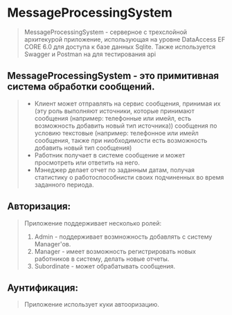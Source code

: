 # MessageProcessingSystem

> MessageProcessingSystem - серверное с трехслойной архитекурой приложение, использующая на уровне DataAccess EF CORE 6.0 для доступа к базе данных Sqlite.
> Также используется Swagger и Postman на для тестирования api

MessageProcessingSystem - это примитивная система обработки сообщений.
-----------------------
> - Клиент может отправлять на сервис сообщения, принимая их (эту роль выполняют источники, которые принимают сообщения 
> (например: телефонные или имейл, есть возможность добавить новый тип источника))
> сообщения по условию текстовые
> (например: телефонное или имейл сообщения, также при ниобходимости есть возможность добавить новый тип сообщения)
> - Работник получает в системе сообщение и может просмотреть или ответить на него.
> - Мэнеджер делает отчет по заданным датам, получая статистику о работоспособнисти своих подчиненных во время заданного периода.

Авторизация:
-----------
> Приложение поддерживает несколько ролей:
> 1) Admin - поддерживает возмножность добавлять с систему Manager'ов.
> 2) Manager - имеет возможность регистрировать новых работников в систему, делать новые отчеты.
> 3) Subordinate - может обрабатывать сообщения.

Аунтификация:
------------
> Приложение использует куки автооризацию.
